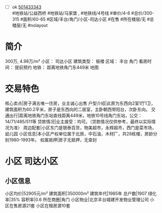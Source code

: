 - [ ] ok [501433343](https://bj.5i5j.com/ershoufang/501433343.html)  
 #地铁站/公益西桥 #地铁站/马家堡 ,  #地铁线/4号线
#单价/4-6 #总价/300-315 #面积/60-65   #区域/丰台/角门/小区-司达小区 #在售 #所在楼层/无 #总楼层/无 #nolayout 
# 简介 
 300万,  4.98万/m² 
小区： 司达小区
建筑类型： 板楼
区域： 丰台 角门
看房时间： 提前预约
地铁： 距离地铁角门东449米 地图
# 交易特色 
 核心卖点|房子满五唯一住房，业主诚心出售
户型介绍|此房为东西向2室1厅1卫，建筑面积为60.2平米，房子是东西向的二居室，主卧朝西带阳台，次卧东向。
交通出行|距离地铁角门东站直线距离449米，地铁10号线角门东站，公交：14/71/485/511等
贷款情况|业主接受：均可。（贷款情况仅供参考，最终以实际情况为准）
周边配套|小区东门是银泰百货，物美超市，永辉超市，西门是菜市场，幼儿园
小区信息|本小区产权单位属于北旅，中石油，木材厂，共28栋楼，房龄分别1980-1993年。
权属抵押|房子无抵押，无查封
# 小区 司达小区
## 小区信息 
 小区均价|52905元/m²
建筑面积|350000m²
建筑年代|1985年
总户数|1907
绿化率|35%
容积率|0.6
所在商圈|角门
小区物业|北京丰台城建开发物业管理公司
小区在售房源21套
小区在租房源10套

